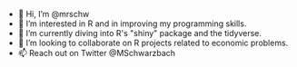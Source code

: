 - 👋 Hi, I’m @mrschw
- 👀 I’m interested in R and in improving my programming skills.
- 🌱 I’m currently diving into R's "shiny" package and the tidyverse.
- 💞️ I’m looking to collaborate on R projects related to economic problems.
- 📫 Reach out on Twitter @MSchwarzbach

<!---
mrschw/mrschw is a ✨ special ✨ repository because its `README.md` (this file) appears on your GitHub profile.
You can click the Preview link to take a look at your changes.
--->
